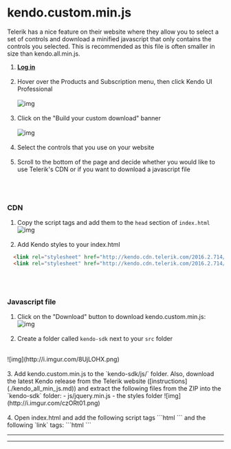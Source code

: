 # kendo.custom.min.js
Telerik has a nice feature on their website where they allow you to select a set of controls and download a minified javascript that only contains the controls you selected. This is recommended as this file is often smaller in size than kendo.all.min.js.

1. **[Log in](https://www.telerik.com/account)**
<br><br>
2. Hover over the Products and Subscription menu, then click Kendo UI Professional
<br><br>
![img](http://i.imgur.com/jIggSWt.png)
<br><br>
3. Click on the "Build your custom download" banner
<br><br> 
![img](http://i.imgur.com/INIvWuC.png)
<br><br>
4. Select the controls that you use on your website
<br><br>
5. Scroll to the bottom of the page and decide whether you would like to use Telerik's CDN or if you want to download a javascript file

<br><br>

### CDN
1. Copy the script tags and add them to the `head` section of `index.html`
![img](http://i.imgur.com/EwnTgY7.png)
<br><br>
2. Add Kendo styles to your index.html
```html
  <link rel="stylesheet" href="http://kendo.cdn.telerik.com/2016.2.714/styles/kendo.common.min.css">
  <link rel="stylesheet" href="http://kendo.cdn.telerik.com/2016.2.714/styles/kendo.bootstrap.min.css">
```
<br><br>

### Javascript file
1. Click on the "Download" button to download kendo.custom.min.js:
![img](http://i.imgur.com/c1QiJ4L.png)
<br><br>
2. Create a folder called `kendo-sdk` next to your `src` folder
<br>
 ![img](http://i.imgur.com/8UjLOHX.png)
<br><br> 
3. Add kendo.custom.min.js to the `kendo-sdk/js/` folder. Also, download the latest Kendo release from the Telerik website ([instructions](./kendo_all_min_js.md)) and extract the following files from the ZIP into the `kendo-sdk` folder:
   - js/jquery.min.js
   - the styles folder
 ![img](http://i.imgur.com/czORt01.png)
<br><br>
4. Open index.html and add the following script tags
  ```html
      <script src="kendo-sdk/js/jquery.min.js"></script>
      <script src="kendo-sdk/js/kendo.custom.min.js"></script>
  ```
  and the following `link` tags:
  ```html
    <link rel="stylesheet" href="kendo-sdk/styles/kendo.common.min.css">
    <link rel="stylesheet" href="kendo-sdk/styles/kendo.bootstrap.min.css">
  ```

***
***
